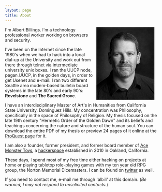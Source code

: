 ```yaml
---
layout: page
title: About
---
```


<img src="/images/6304911027_bee5677759_m.jpg" width="192" height="240" hspace="10" align="right" alt="Al - Black and White">I'm Albert  Billings. I'm a technology professional worker working on browsers and security.

I've been on the Internet since the late 1980's when we had to hack into a local dial-up at the University and work out from there through telnet via intermediate university unix boxes. I ran the UUCP node, pagan.UUCP, in the golden days, in order to get Usenet and e-mail. I ran two different Seattle area modem-based bulletin board systems in the late 80's and early 90's: **Revelstone** and **The Sacred Grove**.

I have an interdisciplinary Master of Art's in Humanities from California State University, Dominguez Hills. My concentration was Philosophy, specifically in the space of Philosophy of Religion. My thesis focused on the late 19th century "Hermetic Order of the Golden Dawn" and its beliefs and teachings concerning the nature and structure of the human soul. You can download the entire PDF of my thesis or preview 24 pages of it online at the [ProQuest page](http://proquest.umi.com/pqdweb?did=1472152931&Fmt=2&clientId%20=79356&RQT=309&VName=PQD) for it.

I am also a founder, former president, and former board member of [Ace Monster Toys](http://acemonstertoys.org), a [hackerspace](http://en.wikipedia.org/wiki/Hackerspace) established in 2010 in Oakland, California.

These days, I spend most of my free time either hacking on projects at home or playing tabletop role-playing games with my ten year old RPG group, the Norton Memorial Dicemasters. I can be found on [twitter](https://twitter.com/loremgibson) as well.

If you need to contact me, e-mail me through 'albill' at this domain. (<em>Be warned, I may not respond to unsolicited contacts.</em>)
